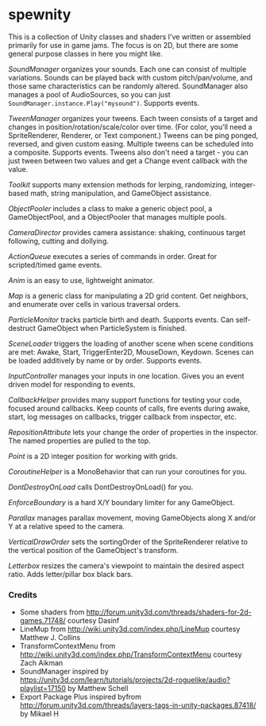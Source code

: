 # spewnity
This is a collection of Unity classes and shaders I've written or assembled primarily for use in game jams. The focus is on 2D, but there are some general purpose classes in here you might like.

*SoundManager* organizes your sounds. Each one can consist of multiple variations. Sounds can be played back with custom pitch/pan/volume, and those same characteristics can be randomly altered. SoundManager also manages a pool of AudioSources, so you can just `SoundManager.instance.Play("mysound")`. Supports events.

*TweenManager* organizes your tweens. Each tween consists of a target and changes in position/rotation/scale/color over time. (For color, you'll need a SpriteRenderer, Renderer, or Text component.) Tweens can be ping ponged, reversed, and given custom easing. Multiple tweens can be scheduled into a composite. Supports events. Tweens also don't need a target - you can just tween between two values and get a Change event callback with the value.

*Toolkit* supports many extension methods for lerping, randomizing, integer-based math, string manipulation, and GameObject assistance.

*ObjectPooler* includes a class to make a generic object pool, a GameObjectPool, and a ObjectPooler that manages multiple pools.

*CameraDirector* provides camera assistance: shaking, continuous target following, cutting and dollying.

*ActionQueue* executes a series of commands in order. Great for scripted/timed game events.

*Anim* is an easy to use, lightweight animator.

*Map* is a generic class for manipulating a 2D grid content. Get neighbors, and enumerate over cells in various traversal orders.

*ParticleMonitor* tracks particle birth and death. Supports events. Can self-destruct GameObject when ParticleSystem is finished.

*SceneLoader* triggers the loading of another scene when scene conditions are met: Awake, Start, TriggerEnter2D, MouseDown, Keydown. Scenes can be loaded additively by name or by order. Supports events.

*InputController* manages your inputs in one location. Gives you an event driven model for responding to events.

*CallbackHelper* provides many support functions for testing your code, focused around callbacks. Keep counts of calls, fire events during awake, start, log messages on callbacks, trigger callback from inspector, etc.

*RepositionAttribute* lets your change the order of properties in the inspector. The named properties are pulled to the top.

*Point* is a 2D integer position for working with grids.

*CoroutineHelper* is a MonoBehavior that can run your coroutines for you.

*DontDestroyOnLoad* calls DontDestroyOnLoad() for you.

*EnforceBoundary* is a hard X/Y boundary limiter for any GameObject.

*Parallax* manages parallax movement, moving GameObjects along X and/or Y at a relative speed to the camera.

*VerticalDrawOrder* sets the sortingOrder of the SpriteRenderer relative to the vertical position of the GameObject's transform.

*Letterbox* resizes the camera's viewpoint to maintain the desired aspect ratio. Adds letter/pillar box black bars.

### Credits
 - Some shaders from http://forum.unity3d.com/threads/shaders-for-2d-games.71748/ courtesy Dasinf
 - LineMup from http://wiki.unity3d.com/index.php/LineMup courtesy Matthew J. Collins
 - TransformContextMenu from http://wiki.unity3d.com/index.php/TransformContextMenu courtesy Zach Aikman
 - SoundManager inspired by https://unity3d.com/learn/tutorials/projects/2d-roguelike/audio?playlist=17150 by Matthew Schell
 - Export Package Plus inspired byfrom http://forum.unity3d.com/threads/layers-tags-in-unity-packages.87418/ by Mikael H


